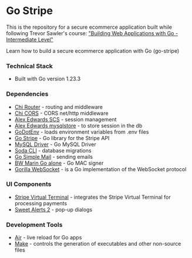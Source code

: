 # Go Stripe

This is the repository for a secure ecommerce application built while following Trevor Sawler's course:
["Building Web Applications with Go - Intermediate Level"](https://www.udemy.com/course/building-web-applications-with-go-intermediate-level/) 

Learn how to build a secure ecommerce application with Go (go-stripe) 


### Technical Stack
- Built with Go version 1.23.3

### Dependencies
- [Chi Router](https://github.com/go-chi/chi/v5) - routing and middleware
- [Chi CORS](https://github.com/go-chi/cors) - CORS net/http middleware
- [Alex Edwards SCS](https://github.com/alexedwards/scs/v2) - session management 
- [Alex Edwards mysqlstore](https://github.com/alexedwards/scs/mysqlstore) - to store session in the db
- [GoDotEnv](https://github.com/joho/godotenv) - loads environment variables from .env files
- [Go Stripe](https://github.com/stripe/stripe-go) - Go library for the Stripe API
- [MySQL Driver](https://github.com/go-sql-driver/mysql) - Go MySQL Driver
- [Soda CLI](https://gobuffalo.io/documentation/database/soda/) - database migrations
- [Go Simple Mail](https://github.com/xhit/go-simple-mail) - sending emails
- [BW Marin Go alone](https://github.com/bwmarrin/go-alone) - Go MAC signer
- [Gorilla WebSocket](https://github.com/gorilla/websocket) -  is a Go implementation of the WebSocket protocol

### UI Components
- [Stripe Virtual Terminal](https://dashboard.stripe.com/) - integrates the Stripe Virtual Terminal for processing payments 
- [Sweet Alerts 2](https://sweetalert2.github.io/#download) - pop-up dialogs

### Development Tools
- [Air](https://github.com/air-verse/air) - live reload for Go apps
- [Make](https://www.gnu.org/software/make) - controls the generation of executables and other non-source files 